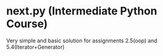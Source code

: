 # next.py (Intermediate Python Course)

Very simple and basic solution for assignments 2.5(oop) and 5.4(Iterator+Generator)
